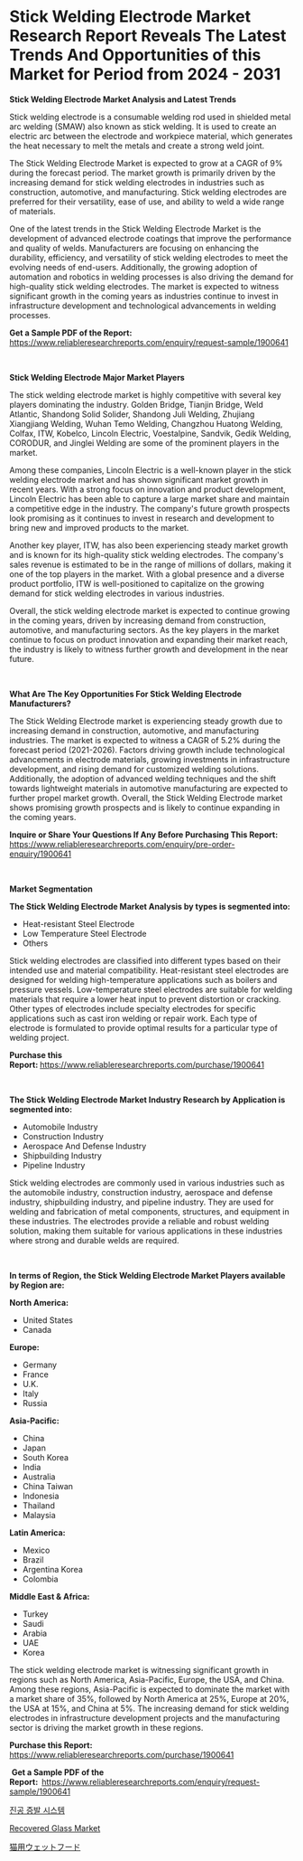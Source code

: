 <p><h1>Stick Welding Electrode Market Research Report Reveals The Latest Trends And Opportunities of this Market for Period from 2024 - 2031</h1></p><p><strong>Stick Welding Electrode Market Analysis and Latest Trends</strong></p>
<p><p>Stick welding electrode is a consumable welding rod used in shielded metal arc welding (SMAW) also known as stick welding. It is used to create an electric arc between the electrode and workpiece material, which generates the heat necessary to melt the metals and create a strong weld joint.</p><p>The Stick Welding Electrode Market is expected to grow at a CAGR of 9% during the forecast period. The market growth is primarily driven by the increasing demand for stick welding electrodes in industries such as construction, automotive, and manufacturing. Stick welding electrodes are preferred for their versatility, ease of use, and ability to weld a wide range of materials.</p><p>One of the latest trends in the Stick Welding Electrode Market is the development of advanced electrode coatings that improve the performance and quality of welds. Manufacturers are focusing on enhancing the durability, efficiency, and versatility of stick welding electrodes to meet the evolving needs of end-users. Additionally, the growing adoption of automation and robotics in welding processes is also driving the demand for high-quality stick welding electrodes. The market is expected to witness significant growth in the coming years as industries continue to invest in infrastructure development and technological advancements in welding processes.</p></p>
<p><strong>Get a Sample PDF of the Report:&nbsp;</strong> <a href="https://www.reliableresearchreports.com/enquiry/request-sample/1900641">https://www.reliableresearchreports.com/enquiry/request-sample/1900641</a></p>
<p>&nbsp;</p>
<p><strong>Stick Welding Electrode Major Market Players</strong></p>
<p><p>The stick welding electrode market is highly competitive with several key players dominating the industry. Golden Bridge, Tianjin Bridge, Weld Atlantic, Shandong Solid Solider, Shandong Juli Welding, Zhujiang Xiangjiang Welding, Wuhan Temo Welding, Changzhou Huatong Welding, Colfax, ITW, Kobelco, Lincoln Electric, Voestalpine, Sandvik, Gedik Welding, CORODUR, and Jinglei Welding are some of the prominent players in the market.</p><p>Among these companies, Lincoln Electric is a well-known player in the stick welding electrode market and has shown significant market growth in recent years. With a strong focus on innovation and product development, Lincoln Electric has been able to capture a large market share and maintain a competitive edge in the industry. The company's future growth prospects look promising as it continues to invest in research and development to bring new and improved products to the market.</p><p>Another key player, ITW, has also been experiencing steady market growth and is known for its high-quality stick welding electrodes. The company's sales revenue is estimated to be in the range of millions of dollars, making it one of the top players in the market. With a global presence and a diverse product portfolio, ITW is well-positioned to capitalize on the growing demand for stick welding electrodes in various industries.</p><p>Overall, the stick welding electrode market is expected to continue growing in the coming years, driven by increasing demand from construction, automotive, and manufacturing sectors. As the key players in the market continue to focus on product innovation and expanding their market reach, the industry is likely to witness further growth and development in the near future.</p></p>
<p>&nbsp;</p>
<p><strong>What Are The Key Opportunities For Stick Welding Electrode Manufacturers?</strong></p>
<p><p>The Stick Welding Electrode market is experiencing steady growth due to increasing demand in construction, automotive, and manufacturing industries. The market is expected to witness a CAGR of 5.2% during the forecast period (2021-2026). Factors driving growth include technological advancements in electrode materials, growing investments in infrastructure development, and rising demand for customized welding solutions. Additionally, the adoption of advanced welding techniques and the shift towards lightweight materials in automotive manufacturing are expected to further propel market growth. Overall, the Stick Welding Electrode market shows promising growth prospects and is likely to continue expanding in the coming years.</p></p>
<p><strong>Inquire or Share Your Questions If Any Before Purchasing This Report:</strong> <a href="https://www.reliableresearchreports.com/enquiry/pre-order-enquiry/1900641">https://www.reliableresearchreports.com/enquiry/pre-order-enquiry/1900641</a></p>
<p>&nbsp;</p>
<p><strong>Market Segmentation</strong></p>
<p><strong>The Stick Welding Electrode Market Analysis by types is segmented into:</strong></p>
<p><ul><li>Heat-resistant Steel Electrode</li><li>Low Temperature Steel Electrode</li><li>Others</li></ul></p>
<p><p>Stick welding electrodes are classified into different types based on their intended use and material compatibility. Heat-resistant steel electrodes are designed for welding high-temperature applications such as boilers and pressure vessels. Low-temperature steel electrodes are suitable for welding materials that require a lower heat input to prevent distortion or cracking. Other types of electrodes include specialty electrodes for specific applications such as cast iron welding or repair work. Each type of electrode is formulated to provide optimal results for a particular type of welding project.</p></p>
<p><strong>Purchase this Report:&nbsp;</strong><a href="https://www.reliableresearchreports.com/purchase/1900641">https://www.reliableresearchreports.com/purchase/1900641</a></p>
<p>&nbsp;</p>
<p><strong>The Stick Welding Electrode Market Industry Research by Application is segmented into:</strong></p>
<p><ul><li>Automobile Industry</li><li>Construction Industry</li><li>Aerospace And Defense Industry</li><li>Shipbuilding Industry</li><li>Pipeline Industry</li></ul></p>
<p><p>Stick welding electrodes are commonly used in various industries such as the automobile industry, construction industry, aerospace and defense industry, shipbuilding industry, and pipeline industry. They are used for welding and fabrication of metal components, structures, and equipment in these industries. The electrodes provide a reliable and robust welding solution, making them suitable for various applications in these industries where strong and durable welds are required.</p></p>
<p>&nbsp;</p>
<p><strong>In terms of Region, the Stick Welding Electrode Market Players available by Region are:</strong></p>
<p>
    <p> <strong> North America: </strong>
        <ul>
            <li>United States</li>
            <li>Canada</li>
        </ul>
        </p> 
    <p> <strong> Europe: </strong>
        <ul>
            <li>Germany</li>
            <li>France</li>
            <li>U.K.</li>
            <li>Italy</li>
            <li>Russia</li>
        </ul>
        </p> 
    <p> <strong> Asia-Pacific: </strong>
        <ul>
            <li>China</li>
            <li>Japan</li>
            <li>South Korea</li>
            <li>India</li>
            <li>Australia</li>
            <li>China Taiwan</li>
            <li>Indonesia</li>
            <li>Thailand</li>
            <li>Malaysia</li>
        </ul>
        </p> 
    <p> <strong> Latin America: </strong>
        <ul>
            <li>Mexico</li>
            <li>Brazil</li>
            <li>Argentina Korea</li>
            <li>Colombia</li>
        </ul>
        </p> 
    <p> <strong> Middle East & Africa: </strong>
        <ul>
            <li>Turkey</li>
            <li>Saudi</li>
            <li>Arabia</li>
            <li>UAE</li>
            <li>Korea</li>
        </ul>
    </p>
    </p>
<p><p>The stick welding electrode market is witnessing significant growth in regions such as North America, Asia-Pacific, Europe, the USA, and China. Among these regions, Asia-Pacific is expected to dominate the market with a market share of 35%, followed by North America at 25%, Europe at 20%, the USA at 15%, and China at 5%. The increasing demand for stick welding electrodes in infrastructure development projects and the manufacturing sector is driving the market growth in these regions.</p></p>
<p><strong>Purchase this Report: </strong><a href="https://www.reliableresearchreports.com/purchase/1900641">https://www.reliableresearchreports.com/purchase/1900641</a></p>
<p>&nbsp;<strong>Get a Sample PDF of the Report:&nbsp;&nbsp;</strong><a href="https://www.reliableresearchreports.com/enquiry/request-sample/1900641">https://www.reliableresearchreports.com/enquiry/request-sample/1900641</a></p>
<p><strong></strong></p>
<p><p><a href="https://github.com/lkwggful07722/Market-Research-Report-List-1/blob/main/2381896193603.md">진공 증발 시스템</a></p><p><a href="https://github.com/ashepherd82/Market-Research-Report-List-3/blob/main/recovered-glass-market.md">Recovered Glass Market</a></p><p><a href="https://github.com/ycmtqqhvk3273/Market-Research-Report-List-1/blob/main/8998867193909.md">猫用ウェットフード</a></p></p>